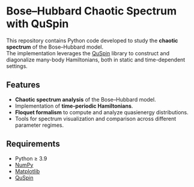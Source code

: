 # Bose–Hubbard Chaotic Spectrum with QuSpin

This repository contains Python code developed to study the **chaotic spectrum** of the Bose–Hubbard model.  
The implementation leverages the [QuSpin](https://quspin.github.io/QuSpin/) library to construct and diagonalize many-body Hamiltonians, both in static and time-dependent settings.  

## Features

- **Chaotic spectrum analysis** of the Bose–Hubbard model.  
- Implementation of **time-periodic Hamiltonians**.  
- **Floquet formalism** to compute and analyze quasienergy distributions.  
- Tools for spectrum visualization and comparison across different parameter regimes.  

## Requirements

- Python ≥ 3.9  
- [NumPy](https://numpy.org/doc/stable/index.html)  
- [Matplotlib](https://matplotlib.org/stable/)  
- [QuSpin](https://quspin.github.io/QuSpin/#)  
